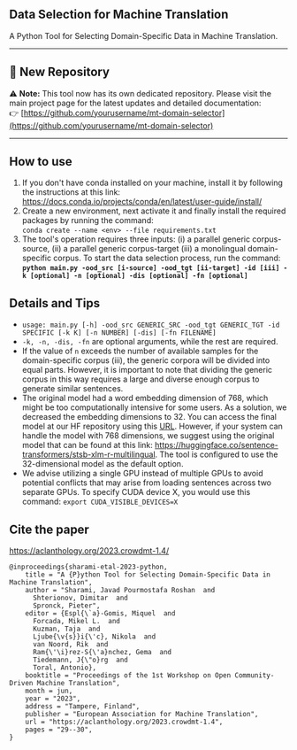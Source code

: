 ## Data Selection for Machine Translation 
A Python Tool for Selecting Domain-Specific Data in Machine Translation.

---

## 🚀 New Repository

⚠️ **Note:** This tool now has its own dedicated repository. Please visit the main project page for the latest updates and detailed documentation:  
👉 [https://github.com/yourusername/mt-domain-selector](https://github.com/yourusername/mt-domain-selector)

---

## How to use
1. If you don't have conda installed on your machine, install it by following the instructions at this link: <br> https://docs.conda.io/projects/conda/en/latest/user-guide/install/<br>
2. Create a new environment, next activate it and finally install the required packages by running the command:<br>
`conda create --name <env> --file requirements.txt`<br>
3. The tool's operation requires three inputs: (i) a parallel generic corpus-source, (ii) a parallel generic corpus-target (iii) a monolingual domain-specific corpus. To start the data selection process, run the command: **`python main.py -ood_src [i-source] -ood_tgt [ii-target] -id [iii] -k [optional] -n [optional] -dis [optional] -fn [optional]`**
## Details and Tips
- `usage: main.py [-h] -ood_src GENERIC_SRC -ood_tgt GENERIC_TGT -id SPECIFIC [-k K] [-n NUMBER] [-dis] [-fn FILENAME]`
- `-k, -n, -dis, -fn` are optional arguments, while the rest are required. 
- If the value of `n` exceeds the number of available samples for the domain-specific corpus (iii), the generic corpora will be divided into equal parts. However, it is important to note that dividing the generic corpus in this way requires a large and diverse enough corpus to generate similar sentences.
- The original model had a word embedding dimension of 768, which might be too computationally intensive for some users. As a solution, we decreased the embedding dimensions to 32. You can access the final model at our HF repository using this [URL](https://huggingface.co/joyebright/stsb-xlm-r-multilingual-32dim). However, if your system can handle the model with 768 dimensions, we suggest using the original model that can be found at this link: https://huggingface.co/sentence-transformers/stsb-xlm-r-multilingual. The tool is configured to use the 32-dimensional model as the default option.
- We advise utilizing a single GPU instead of multiple GPUs to avoid potential conflicts that may arise from loading sentences across two separate GPUs. To specify CUDA device X, you would use this command: `export CUDA_VISIBLE_DEVICES=X`
## Cite the paper
https://aclanthology.org/2023.crowdmt-1.4/
```
@inproceedings{sharami-etal-2023-python,
    title = "A {P}ython Tool for Selecting Domain-Specific Data in Machine Translation",
    author = "Sharami, Javad Pourmostafa Roshan  and
      Shterionov, Dimitar  and
      Spronck, Pieter",
    editor = {Espl{\`a}-Gomis, Miquel  and
      Forcada, Mikel L.  and
      Kuzman, Taja  and
      Ljube{\v{s}}i{\'c}, Nikola  and
      van Noord, Rik  and
      Ram{\'\i}rez-S{\'a}nchez, Gema  and
      Tiedemann, J{\"o}rg  and
      Toral, Antonio},
    booktitle = "Proceedings of the 1st Workshop on Open Community-Driven Machine Translation",
    month = jun,
    year = "2023",
    address = "Tampere, Finland",
    publisher = "European Association for Machine Translation",
    url = "https://aclanthology.org/2023.crowdmt-1.4",
    pages = "29--30",
}

```

